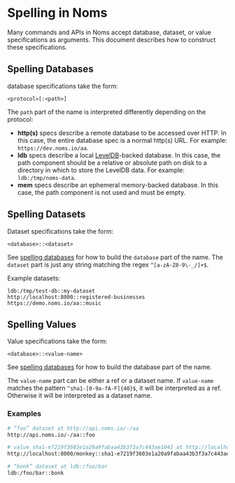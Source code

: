 # Spelling in Noms

Many commands and APIs in Noms accept database, dataset, or value specifications as arguments. This document describes how to construct these specifications.

## Spelling Databases

database specifications take the form:

```
<protocol>[:<path>]
```

The `path` part of the name is interpreted differently depending on the protocol:

- **http(s)** specs describe a remote database to be accessed over HTTP. In this case, the entire database spec is a normal http(s) URL. For example: `https://dev.noms.io/aa`.
- **ldb** specs describe a local [LevelDB](https://github.com/google/leveldb)-backed database. In this case, the path component should be a relative or absolute path on disk to a directory in which to store the LevelDB data. For example: `ldb:/tmp/noms-data`.
- **mem** specs describe an ephemeral memory-backed database. In this case, the path component is not used and must be empty.

## Spelling Datasets

Dataset specifications take the form:

```
<database>::<dataset>
```

See [spelling databases](#spelling-databases) for how to build the `database` part of the name. The `dataset` part is just any string matching the regex `^[a-zA-Z0-9\-_/]+$`.

Example datasets:

```
ldb:/tmp/test-db::my-dataset
http://localhost:8000::registered-businesses
https://demo.noms.io/aa::music
```

## Spelling Values

Value specifications take the form:

```
<database>::<value-name>
```

See [spelling databases](#spelling-databases) for how to build the database part of the name.

The `value-name` part can be either a ref or a dataset name. If  `value-name` matches the pattern `^sha1-[0-9a-fA-F]{40}$`, it will be interpreted as a ref. Otherwise it will be interpreted as a dataset name.

### Examples

```sh
# “foo” dataset at http://api.noms.io/-/aa
http://api.noms.io/-/aa::foo

# value sha1-e7219f3603e1a20a9fabaa43b3f3a7c443ae1041 at http://localhost:8000
http://localhost:8000/monkey::sha1-e7219f3603e1a20a9fabaa43b3f3a7c443ae1041

# “bonk” dataset at ldb:/foo/bar
ldb:/foo/bar::bonk
```

